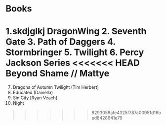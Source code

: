# Books
1.skdjglkj DragonWing
2. Seventh Gate
3. Path of Daggers
4. Stormbringer
5. Twilight
6. Percy Jackson Series
<<<<<<< HEAD
Beyond Shame // Mattye
=======
7. Dragons of Autumn Twilight (Tim Herbert)
8. Educated (Daniella)
9. Sin City [Ryan Veach]
10. Night
>>>>>>> 8293058afe4325f787a00951d16bed8428641e79
